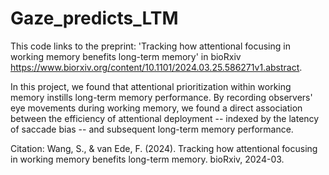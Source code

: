 # Gaze_predicts_LTM
This code links to the preprint: 'Tracking how attentional focusing in working memory benefits long-term memory' in bioRxiv https://www.biorxiv.org/content/10.1101/2024.03.25.586271v1.abstract. 

In this project, we found that attentional prioritization within working memory instills long-term memory performance. By recording observers' eye movements during working memory, we found a direct association between the efficiency of attentional deployment -- indexed by the latency of saccade bias -- and subsequent long-term memory performance. 

Citation: Wang, S., & van Ede, F. (2024). Tracking how attentional focusing in working memory benefits long-term memory. bioRxiv, 2024-03.
